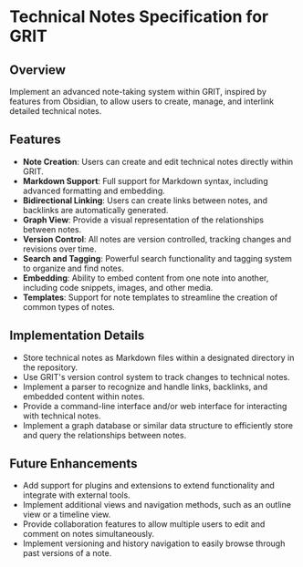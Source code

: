 # Technical Notes Specification for GRIT

## Overview

Implement an advanced note-taking system within GRIT, inspired by features from Obsidian, to allow users to create, manage, and interlink detailed technical notes.

## Features

- **Note Creation**: Users can create and edit technical notes directly within GRIT.
- **Markdown Support**: Full support for Markdown syntax, including advanced formatting and embedding.
- **Bidirectional Linking**: Users can create links between notes, and backlinks are automatically generated.
- **Graph View**: Provide a visual representation of the relationships between notes.
- **Version Control**: All notes are version controlled, tracking changes and revisions over time.
- **Search and Tagging**: Powerful search functionality and tagging system to organize and find notes.
- **Embedding**: Ability to embed content from one note into another, including code snippets, images, and other media.
- **Templates**: Support for note templates to streamline the creation of common types of notes.

## Implementation Details

- Store technical notes as Markdown files within a designated directory in the repository.
- Use GRIT's version control system to track changes to technical notes.
- Implement a parser to recognize and handle links, backlinks, and embedded content within notes.
- Provide a command-line interface and/or web interface for interacting with technical notes.
- Implement a graph database or similar data structure to efficiently store and query the relationships between notes.

## Future Enhancements

- Add support for plugins and extensions to extend functionality and integrate with external tools.
- Implement additional views and navigation methods, such as an outline view or a timeline view.
- Provide collaboration features to allow multiple users to edit and comment on notes simultaneously.
- Implement versioning and history navigation to easily browse through past versions of a note.
